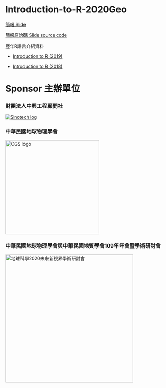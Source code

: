 # Introduction-to-R-2020Geo

[簡報 Slide](https://www.personlin.com/introduction-r-2020/)

[簡報原始碼 Slide source code](https://github.com/personlin/Introduction-to-R-2020Geo/blob/main/slide/R-Introduction.Rmd)

歷年R語言介紹資料
- [Introduction to R (2019)](https://personlin.github.io/Introduction-to-R-2019TGA/)

- [Introduction to R (2018)](https://personlin.github.io/Introduction-to-R-2018geo/)

# Sponsor 主辦單位
 
### 財團法人中興工程顧問社
[![Sinotech log](https://www.sinotech.org.tw/zh/Modules/SinotechMenu/images/banner.png "Sinotech")](https://www.sinotech.org.tw/zh/)

### 中華民國地球物理學會
<a href="http://www.cgs.org.tw/"><img src="http://www.cgs.org.tw/image/logo.jpg" alt="CGS logo" width="293"/></a>

### 中華民國地球物理學會與中華民國地質學會109年年會暨學術研討會 

<a href="https://cgs.gst.org.tw/Geosciences2020"><img src="https://cgs.gst.org.tw/images/seo_og/1580467667510.jpg" alt="地球科學2020未來新視界學術研討會" width="400"/>
</a>
